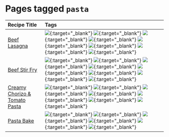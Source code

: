 # Pages tagged `pasta`

|Recipe Title|Tags
|:---|:---|
|[Beef Lasagna](../recipes/beeflasagna.md)|[![](https://img.shields.io/badge/tag-baked-c5d714)](tags/baked.md){:target="_blank"} [![](https://img.shields.io/badge/tag-beef-93e32e)](tags/beef.md){:target="_blank"} [![](https://img.shields.io/badge/tag-dairy-4b9e32)](tags/dairy.md){:target="_blank"} [![](https://img.shields.io/badge/tag-dinner-945e60)](tags/dinner.md){:target="_blank"} [![](https://img.shields.io/badge/tag-easy-72fcc)](tags/easy.md){:target="_blank"} [![](https://img.shields.io/badge/tag-italian-3bf9ab)](tags/italian.md){:target="_blank"} [![](https://img.shields.io/badge/tag-pasta-617c8)](tags/pasta.md){:target="_blank"} [![](https://img.shields.io/badge/tag-stovetop-9bf4b7)](tags/stovetop.md){:target="_blank"}|
|[Beef Stir Fry](../recipes/beefstirfry.md)|[![](https://img.shields.io/badge/tag-asian-8a3b70)](tags/asian.md){:target="_blank"} [![](https://img.shields.io/badge/tag-beef-93e32e)](tags/beef.md){:target="_blank"} [![](https://img.shields.io/badge/tag-dinner-945e60)](tags/dinner.md){:target="_blank"} [![](https://img.shields.io/badge/tag-healthy-7ca620)](tags/healthy.md){:target="_blank"} [![](https://img.shields.io/badge/tag-lunch-be57aa)](tags/lunch.md){:target="_blank"} [![](https://img.shields.io/badge/tag-pasta-617c8)](tags/pasta.md){:target="_blank"} [![](https://img.shields.io/badge/tag-stovetop-9bf4b7)](tags/stovetop.md){:target="_blank"} [![](https://img.shields.io/badge/tag-versatile-da1f33)](tags/versatile.md){:target="_blank"}|
|[Creamy Chorizo & Tomato Pasta](../recipes/creamychorizotomatopasta.md)|[![](https://img.shields.io/badge/tag-boiled-6685b7)](tags/boiled.md){:target="_blank"} [![](https://img.shields.io/badge/tag-dairy-4b9e32)](tags/dairy.md){:target="_blank"} [![](https://img.shields.io/badge/tag-italian-3bf9ab)](tags/italian.md){:target="_blank"} [![](https://img.shields.io/badge/tag-lunch-be57aa)](tags/lunch.md){:target="_blank"} [![](https://img.shields.io/badge/tag-pasta-617c8)](tags/pasta.md){:target="_blank"} [![](https://img.shields.io/badge/tag-sides-12b63)](tags/sides.md){:target="_blank"} [![](https://img.shields.io/badge/tag-stovetop-9bf4b7)](tags/stovetop.md){:target="_blank"}|
|[Pasta Bake](../recipes/pastabake.md)|[![](https://img.shields.io/badge/tag-baked-c5d714)](tags/baked.md){:target="_blank"} [![](https://img.shields.io/badge/tag-beef-93e32e)](tags/beef.md){:target="_blank"} [![](https://img.shields.io/badge/tag-cheesey-603dc8)](tags/cheesey.md){:target="_blank"} [![](https://img.shields.io/badge/tag-dairy-4b9e32)](tags/dairy.md){:target="_blank"} [![](https://img.shields.io/badge/tag-pasta-617c8)](tags/pasta.md){:target="_blank"} [![](https://img.shields.io/badge/tag-sides-12b63)](tags/sides.md){:target="_blank"}|